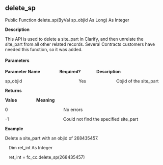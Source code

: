 delete_sp
---------

Public Function delete_sp(ByVal sp_objid As Long) As Integer

**Description**

This API is used to delete a site_part in Clarify, and then unrelate the site_part from all other related records. Several Contracts customers have needed this function, so it was added.

#### Parameters
**Parameter Name**                **Required?**             **Description**

sp_objid                                               Yes                         Objid of the site_part

**Returns**

**Value**                **Meaning**

0                                              No errors

-1                                             Could not find the specified site_part

**Example**

 Delete a site_part with an objid of 268435457.

   Dim ret_int As Integer

   ret_int = fc_cc.delete_sp(268435457)